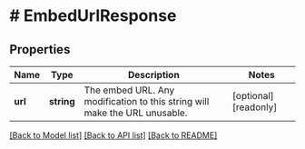 # # EmbedUrlResponse

## Properties

Name | Type | Description | Notes
------------ | ------------- | ------------- | -------------
**url** | **string** | The embed URL. Any modification to this string will make the URL unusable. | [optional] [readonly]

[[Back to Model list]](../../README.md#models) [[Back to API list]](../../README.md#endpoints) [[Back to README]](../../README.md)
